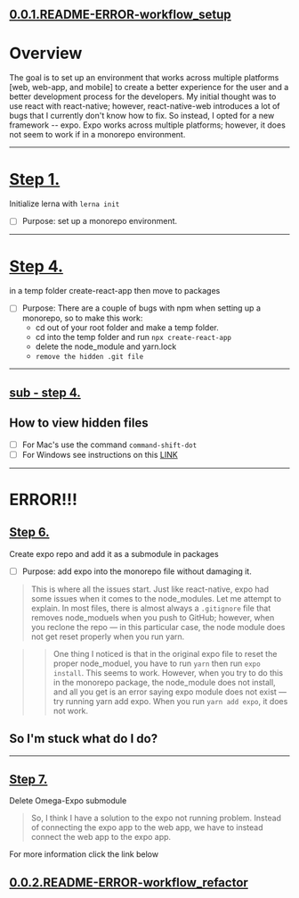## [0.0.1.README-ERROR-workflow_setup](https://github.com/JessicaDosseh/Omega-Web-App/blob/master/DOCUMENTATION/0.0.1.README-ERROR-workflow_setup.md)

# Overview

The goal is to set up an environment that works across multiple platforms [web, web-app, and mobile] to create a better experience for the user and a better development process for the developers. My initial thought was to use react with react-native; however, react-native-web introduces a lot of bugs that I currently don't know how to fix. So instead, I opted for a new framework -- expo. Expo works across multiple platforms; however, it does not seem to work if in a monorepo environment.

---

# [Step 1.](https://github.com/JessicaDosseh/Omega-Web-App/pull/1/commits/75fe5d9df29c5c81d73b1434870de06c18ce3cc0)

Initialize lerna with `lerna init`

- [ ] Purpose: set up a monorepo environment.

---

# [Step 4.](https://github.com/JessicaDosseh/Omega-Web-App/pull/1/commits/bd22e39ae202bd9a6a2d7b15f881fe3ba934f3cd)

in a temp folder create-react-app then move to packages

- [ ] Purpose: There are a couple of bugs with npm when setting up a monorepo, so to make this work:
  - cd out of your root folder and make a temp folder.
  - cd into the temp folder and run `npx create-react-app`
  - delete the node_module and yarn.lock
  - `remove the hidden .git file`

---

## [sub - step 4.](https://github.com/JessicaDosseh/Omega-Web-App/pull/1#issuecomment-633063674)

## How to view hidden files

- [ ] For Mac's use the command `command-shift-dot`
- [ ] For Windows see instructions on this [LINK](https://support.microsoft.com/en-us/help/14201/windows-show-hidden-files)

---

# ERROR!!!

## [Step 6.](https://github.com/JessicaDosseh/Omega-Web-App/pull/1/commits/9cf2b95c74e064146c7c2abf2b09e231e4f7a498)

Create expo repo and add it as a submodule in packages

- [ ] Purpose: add expo into the monorepo file without damaging it.

> This is where all the issues start. Just like react-native, expo had some issues when it comes to the node_modules. Let me attempt to explain. In most files, there is almost always a `.gitignore` file that removes node_moduels when you push to GitHub; however, when you reclone the repo — in this particular case, the node module does not get reset properly when you run yarn.

> > One thing I noticed is that in the original expo file to reset the proper node_moduel, you have to run `yarn` then run `expo install`. This seems to work. However, when you try to do this in the monorepo package, the node_module does not install, and all you get is an error saying expo module does not exist — try running yarn add expo. When you run `yarn add expo`, it does not work.

## So I'm stuck what do I do?

---

## [Step 7.](#)

Delete Omega-Expo submodule

> So, I think I have a solution to the expo not running problem. Instead of connecting the expo app to the web app, we have to instead connect the web app to the expo app. 

For more information click the link below

## [0.0.2.README-ERROR-workflow_refactor](https://github.com/JessicaDosseh/Omega-Expo/blob/master/DOCUMENTATION/0.0.2.README-ERROR-workflow_refactor.md)

